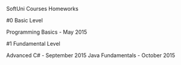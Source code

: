 SoftUni Courses Homeworks

#0 Basic Level

Programming Basics - May 2015

#1 Fundamental Level

Advanced C# - September 2015
Java Fundamentals - October 2015
